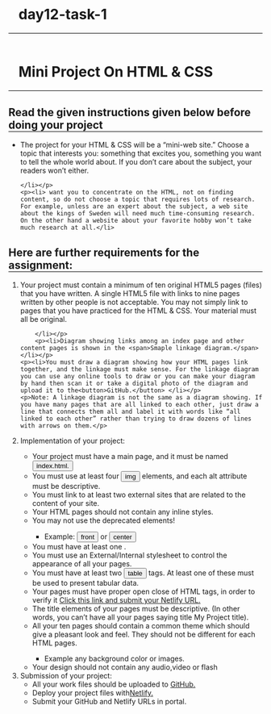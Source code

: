 # day12-task-1

<!DOCTYPE html>
<html lang="en">
<head>
    <meta charset="UTF-8">
    <meta name="viewport" content="width=device-width, initial-scale=1.0">
    <title>HTML MINI PROJECT</title>
</head>
<body>
    <div>
    <h1>Mini Project On HTML & CSS</h1>
    <h2>Read the given instructions given below before doing your project </h2>
<ul type="round">
    <p><li>The project for your HTML & CSS will be a “mini-web site.” Choose a topic that interests you: something that excites you, something you want to tell the whole world about. If you don’t care about the subject, your readers won’t either.

    </li></p>
    <p><li> want you to concentrate on the HTML, not on finding content, so do not choose a topic that requires lots of research. For example, unless are an expert about the subject, a web site about the kings of Sweden will need much time-consuming research. On the other hand a website about your favorite hobby won’t take much research at all.</li>
</ul></p>
</div>
<div>
    <h2>Here are further requirements for the assignment:</h2>
    <ol type="1">
        <p><li>Your project must contain a minimum of ten original HTML5 pages (files) that you have written. A single HTML5 file with links to nine pages written by other people is not acceptable. You may not simply link to pages that you have practiced for the HTML & CSS. Your material must all be original.

        </li></p>
        <p><li>Diagram showing links among an index page and other content pages is shown in the <span>Smaple linkage diagram.</span> </li></p>
    <p><li>You must draw a diagram showing how your HTML pages link together, and the linkage must make sense. For the linkage diagram you can use any online tools to draw or you can make your diagram by hand then scan it or take a digital photo of the diagram and upload it to the<button>GitHub.</button> </li></p>
    <p>Note: A linkage diagram is not the same as a diagram showing. If you have many pages that are all linked to each other, just draw a line that connects them all and label it with words like “all linked to each other” rather than trying to draw dozens of lines with arrows on them.</p>
   <li>Implementation of your project:</li>
   <ul type="round">
    <li>Your project must have a main page, and it must be named <button>index.html.</button></li>
<li>You must use at least four <button>img</button> elements, and each alt attribute must be descriptive.</li>
<li>You must link to at least two external sites that are related to the content of your site.</li>
<li>Your HTML pages should not contain any inline styles.</li>
<li>You may not use the deprecated elements!</li>  
<ul type="squre">
    <li>Example: <Button>front</Button> or <button>center</button></li>
</ul>
<li>You must have at least one .</li>
<li>You must use an External/Internal stylesheet to control the appearance of all your pages.</li>
<li>You must have at least two <button>table</button> tags. At least one of these must be used to present tabular data.</li>
<li>Your pages must have proper open close of HTML tags, in order to verify it <a href="https://validator.w3.org/">Click this link and submit your Netlify URL.</a></li>
<li>The title elements of your pages must be descriptive. (In other words, you can’t have all your pages saying title My Project title).</li>
<li>All your ten pages should contain a common theme which should give a pleasant look and feel. They should not be different for each HTML pages.</li>
<ul type="squre">
    <li>Example any background color or images.</li>
</ul>
<li>Your design should not contain any audio,video or flash</li>
</ul>
<li>Submission of your project:
    <ul type="round">
        <li>All your work files should be uploaded to <a href="https://github.com/">GitHub.</a></li>
        <li>Deploy your project files with<a href="https://www.netlify.com/">Netlify.</a> </li>
    <li>Submit your GitHub and Netlify URLs in portal.</li>
    </ul>
</li>
</ol>
</div>
<style>
    body{
        text-align: left;
    }
    h1{
        padding: 20px;
        border-bottom: 0.5px solid black;
    }
    h2{
        border-bottom: 0.5px solid black;
    }
    button{
        shape-image-threshold: calc(20px);
    }
   
</style>
    
</body>
</html>
